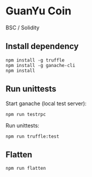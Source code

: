 # GuanYu Coin

BSC / Solidity

## Install dependency

```shell script
npm install -g truffle
npm install -g ganache-cli
npm install
```

## Run unittests

Start ganache (local test server):
```shell script
npm run testrpc
```

Run unittests:
```shell script
npm run truffle:test
```

## Flatten

```shell script
npm run flatten
